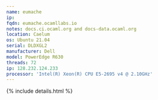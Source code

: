 ```yaml
---
name: eumache
ip:
fqdn: eumache.ocamllabs.io
notes: docs.ci.ocaml.org and docs-data.ocaml.org
location: Caelum
os: Ubuntu 21.04
serial: DLDXGL2
manufacturer: Dell
model: PowerEdge R630
threads: 72
ip: 128.232.124.233
processor: 'Intel(R) Xeon(R) CPU E5-2695 v4 @ 2.10GHz'
---
```

{% include details.html %} 

